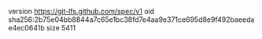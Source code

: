 version https://git-lfs.github.com/spec/v1
oid sha256:2b75e04bb8844a7c65e1bc38fd7e4aa9e371ce695d8e9f492baeedae4ec0641b
size 5411
